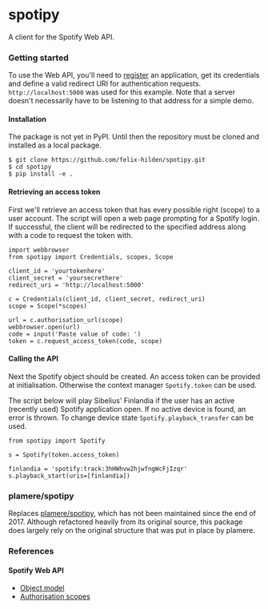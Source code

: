 # spotipy
A client for the Spotify Web API.

### Getting started
To use the Web API, you'll need to [register](https://developer.spotify.com/dashboard/applications)
an application, get its credentials and define a valid redirect URI for authentication requests.
`http://localhost:5000` was used for this example.
Note that a server doesn't necessarily have to be listening to that address for a simple demo.

#### Installation
The package is not yet in PyPI.
Until then the repository must be cloned and installed as a local package.

```
$ git clone https://github.com/felix-hilden/spotipy.git
$ cd spotipy
$ pip install -e .
```

#### Retrieving an access token
First we'll retrieve an access token that has every possible right (scope) to a user account.
The script will open a web page prompting for a Spotify login.
If successful, the client will be redirected to the specified address along with a code to request the token with.

```
import webbrowser
from spotipy import Credentials, scopes, Scope

client_id = 'yourtokenhere'
client_secret = 'yoursecrethere'
redirect_uri = 'http://localhost:5000'

c = Credentials(client_id, client_secret, redirect_uri)
scope = Scope(*scopes)

url = c.authorisation_url(scope)
webbrowser.open(url)
code = input('Paste value of code: ')
token = c.request_access_token(code, scope)
```

#### Calling the API
Next the Spotify object should be created.
An access token can be provided at initialisation.
Otherwise the context manager `Spotify.token` can be used.

The script below will play Sibelius' Finlandia if the user has an active (recently used) Spotify application open.
If no active device is found, an error is thrown.
To change device state `Spotify.playback_transfer` can be used.

```
from spotipy import Spotify

s = Spotify(token.access_token)

finlandia = 'spotify:track:3hHWhvw2hjwfngWcFjIzqr'
s.playback_start(uris=[finlandia])
```

### plamere/spotipy
Replaces [plamere/spotipy](https://github.com/plamere/spotipy), which has not been maintained since the end of 2017.
Although refactored heavily from its original source, this package does largely rely on the original structure that
was put in place by plamere.

### References
#### Spotify Web API
- [Object model](https://developer.spotify.com/documentation/web-api/reference/object-model/)
- [Authorisation scopes](https://developer.spotify.com/documentation/general/guides/scopes/)

